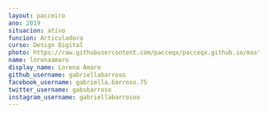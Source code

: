 ```yaml
---
layout: pacceiro
ano: 2019
situacion: ativo
funcion: Articuladora
curso: Design Digital
photo: https://raw.githubusercontent.com/pacceqx/pacceqx.github.io/master/assets/pic/bolsistas/pacce (18).png
name: lorenaamaro
display_name: Lorena Amaro
github_username: gabriellabarroso
facebook_username: gabriella.barroso.75
twitter_username: gabsbarroso
instagram_username: gabriellabarrosoo
---
```


